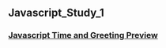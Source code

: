 ## Javascript_Study_1
### [Javascript Time and Greeting Preview](https://kaderergin.github.io/Javascript/Javascript_Study_1/)
